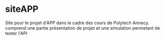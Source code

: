 # siteAPP
Site pour le projet d'APP dans le cadre des cours de Polytech Annecy. comprend une partie présentation de projet et une simulation permetant de tester l'API
